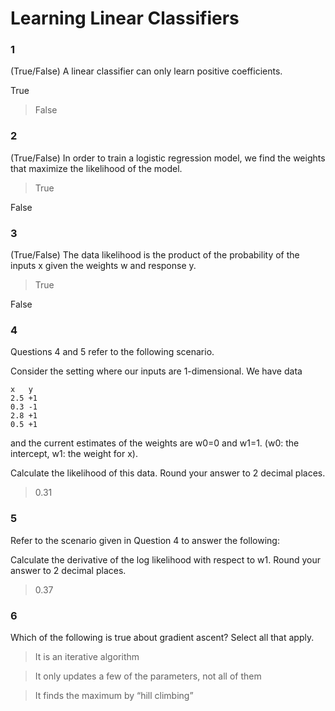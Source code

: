 # Learning Linear Classifiers

### 1

(True/False) A linear classifier can only learn positive coefficients.


True


>False

### 2

(True/False) In order to train a logistic regression model, we find the weights that maximize the likelihood of the model.


>True


False

### 3

(True/False) The data likelihood is the product of the probability of the inputs x given the weights w and response y.


>True


False

### 4

Questions 4 and 5 refer to the following scenario.

Consider the setting where our inputs are 1-dimensional. We have data
```
x	y
2.5	+1
0.3	-1
2.8	+1
0.5	+1
```

and the current estimates of the weights are w0=0 and w1=1. (w0: the intercept, w1: the weight for x).



Calculate the likelihood of this data. Round your answer to 2 decimal places.

>0.31

### 5

Refer to the scenario given in Question 4 to answer the following:

Calculate the derivative of the log likelihood with respect to w1. Round your answer to 2 decimal places.


>0.37
 
### 6

Which of the following is true about gradient ascent? Select all that apply.


>It is an iterative algorithm


>It only updates a few of the parameters, not all of them


>It finds the maximum by “hill climbing”